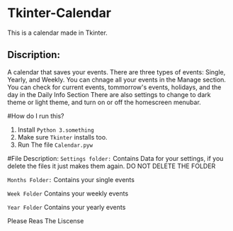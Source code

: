 # Tkinter-Calendar

This is a calendar made in Tkinter.

## Discription:
A calendar that saves your events. 
There are three types of events: Single, Yearly, and Weekly.
You can chnage all your events in the Manage section.
You can check for current events, tommorrow's events, holidays, and the day in the Daily Info Section
There are also settings to change to dark theme or light theme, and turn on or off the homescreen menubar.

#How do I run this?
1. Install `Python 3.something`
2. Make sure `Tkinter` installs too.
3. Run The file `Calendar.pyw`

#File Description:
`Settings folder:`
Contains Data for your settings, if you delete the files it just makes them again.
DO NOT DELETE THE FOLDER

`Months Folder:`
Contains your single events

`Week Folder`
Contains your weekly events

`Year Folder`
Contains your yearly events

Please Reas The Liscense